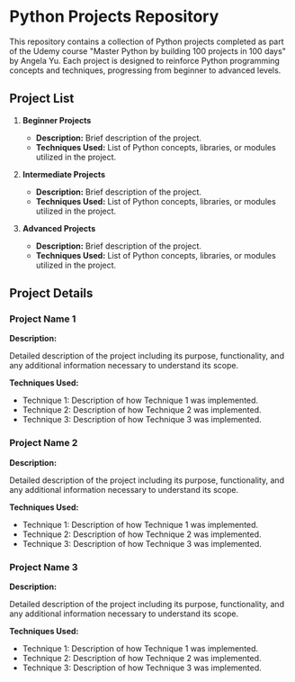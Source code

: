 # Python Projects Repository

This repository contains a collection of Python projects completed as part of the Udemy course "Master Python by building 100 projects in 100 days" by Angela Yu. Each project is designed to reinforce Python programming concepts and techniques, progressing from beginner to advanced levels.

## Project List

1. **Beginner Projects**
   - **Description:** Brief description of the project.
   - **Techniques Used:** List of Python concepts, libraries, or modules utilized in the project.

2. **Intermediate Projects**
   - **Description:** Brief description of the project.
   - **Techniques Used:** List of Python concepts, libraries, or modules utilized in the project.

3. **Advanced Projects**
   - **Description:** Brief description of the project.
   - **Techniques Used:** List of Python concepts, libraries, or modules utilized in the project.

## Project Details

### Project Name 1

**Description:**

Detailed description of the project including its purpose, functionality, and any additional information necessary to understand its scope.

**Techniques Used:**

- Technique 1: Description of how Technique 1 was implemented.
- Technique 2: Description of how Technique 2 was implemented.
- Technique 3: Description of how Technique 3 was implemented.

### Project Name 2

**Description:**

Detailed description of the project including its purpose, functionality, and any additional information necessary to understand its scope.

**Techniques Used:**

- Technique 1: Description of how Technique 1 was implemented.
- Technique 2: Description of how Technique 2 was implemented.
- Technique 3: Description of how Technique 3 was implemented.

### Project Name 3

**Description:**

Detailed description of the project including its purpose, functionality, and any additional information necessary to understand its scope.

**Techniques Used:**

- Technique 1: Description of how Technique 1 was implemented.
- Technique 2: Description of how Technique 2 was implemented.
- Technique 3: Description of how Technique 3 was implemented.
